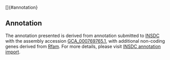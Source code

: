 []{#annotation}

Annotation
----------

The annotation presented is derived from annotation submitted to
[INSDC](http://www.insdc.org) with the assembly accession
[GCA\_000769765.1](http://www.ebi.ac.uk/ena/data/view/GCA_000769765.1),
with additional non-coding genes derived from
[Rfam](http://rfam.xfam.org/). For more details, please visit [INSDC
annotation
import](http://ensemblgenomes.org/info/data/insdc_annotation).
